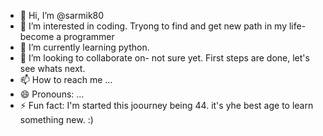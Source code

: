 - 👋 Hi, I’m @sarmik80
- 👀 I’m interested in coding. Tryong to find and get new path in my life- become a programmer
- 🌱 I’m currently learning python.
- 💞️ I’m looking to collaborate on- not sure yet. First steps are done, let's see whats next.
- 📫 How to reach me ...
- 😄 Pronouns: ...
- ⚡ Fun fact: I'm started this joourney being 44. it's yhe best age to learn something new. :)

<!---
sarmik80/sarmik80 is a ✨ special ✨ repository because its `README.md` (this file) appears on your GitHub profile.
You can click the Preview link to take a look at your changes.
--->

